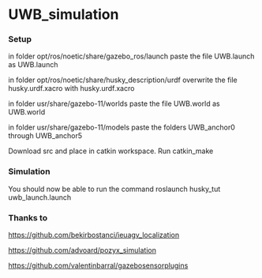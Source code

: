 # UWB_simulation

### Setup
in folder opt/ros/noetic/share/gazebo_ros/launch paste the file UWB.launch as UWB.launch

in folder opt/ros/noetic/share/husky_description/urdf overwrite the file husky.urdf.xacro with husky.urdf.xacro

in folder usr/share/gazebo-11/worlds paste the file UWB.world as UWB.world

in folder usr/share/gazebo-11/models paste the folders UWB_anchor0 through UWB_anchor5

Download src and place in catkin workspace. Run catkin_make

### Simulation
You should now be able to run the command
roslaunch husky_tut uwb_launch.launch 

### Thanks to

https://github.com/bekirbostanci/ieuagv_localization

https://github.com/advoard/pozyx_simulation

https://github.com/valentinbarral/gazebosensorplugins
